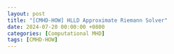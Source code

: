 ```yaml
---
layout: post
title: "[CMHD-HOW] HLLD Approximate Riemann Solver"
date: 2024-07-20 00:00:00 +0800
categories: [Computational MHD]
tags: [CMHD-HOW]
---
```

